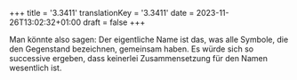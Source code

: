 +++
title = '3.3411'
translationKey = '3.3411'
date = 2023-11-26T13:02:32+01:00
draft = false
+++

Man könnte also sagen: Der eigentliche Name ist das, was alle Symbole, die den Gegenstand bezeichnen, gemeinsam haben. Es würde sich so successive ergeben, dass keinerlei Zusammensetzung für den Namen wesentlich ist.
